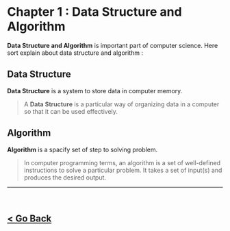 Chapter 1 : Data Structure and Algorithm
=========================================

**Data Structure and Algorithm** is important part of computer science. Here sort explain about data structure and algorithm : 

## Data Structure
**Data Structure** is a system to store data in computer memory. 

> A **Data Structure** is a particular way of organizing data in a computer so that it can be used effectively.

## Algorithm 
**Algorithm** is a spacify set of step to solving problem.

> In computer programming terms, an algorithm is a set of well-defined instructions to solve a particular problem. It takes a set of input(s) and produces the desired output. 

<hr />
<br />

[< Go Back](./../part_3.md)
---------------------------